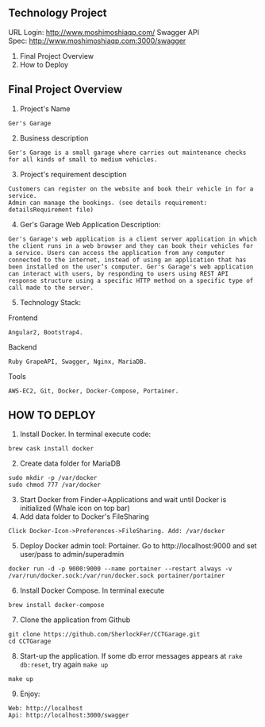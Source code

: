 ## Technology Project
URL Login: http://www.moshimoshiaqp.com/
Swagger API Spec: http://www.moshimoshiaqp.com:3000/swagger

1. Final Project Overview
2. How to Deploy


## Final Project Overview

1. Project's Name
```
Ger's Garage
```
2. Business description
```
Ger's Garage is a small garage where carries out maintenance checks for all kinds of small to medium vehicles.
```

3. Project's requirement desciption
```
Customers can register on the website and book their vehicle in for a service.
Admin can manage the bookings. (see details requirement: detailsRequirement file)
```
4. Ger's Garage Web Application Description:
```
Ger's Garage's web application is a client server application in which the client runs in a web browser and they can book their vehicles for a service. Users can access the application from any computer connected to the internet, instead of using an application that has been installed on the user’s computer. Ger's Garage's web application can interact with users, by responding to users using REST API response structure using a specific HTTP method on a specific type of call made to the server.
```
5. Technology Stack:

Frontend
```
Angular2, Bootstrap4.
```
Backend
```
Ruby GrapeAPI, Swagger, Nginx, MariaDB.
```
Tools
```
AWS-EC2, Git, Docker, Docker-Compose, Portainer.
```

## HOW TO DEPLOY
1. Install Docker. In terminal execute code: 
```
brew cask install docker
```
2. Create data folder for MariaDB
```
sudo mkdir -p /var/docker
sudo chmod 777 /var/docker
```    
3. Start Docker from Finder->Applications and wait until Docker is initialized (Whale icon on top bar)
4. Add data folder to Docker's FileSharing
```
Click Docker-Icon->Preferences->FileSharing. Add: /var/docker
```
5. Deploy Docker admin tool: Portainer. Go to http://localhost:9000 and set user/pass to admin/superadmin 
```
docker run -d -p 9000:9000 --name portainer --restart always -v /var/run/docker.sock:/var/run/docker.sock portainer/portainer  
```
6. Install Docker Compose. In terminal execute
```
brew install docker-compose
```
7. Clone the application from Github 
```
git clone https://github.com/SherlockFer/CCTGarage.git
cd CCTGarage
```    
8. Start-up the application. If some db error messages appears at `rake db:reset`, try again `make up` 
```
make up
```
9. Enjoy:
```
Web: http://localhost
Api: http://localhost:3000/swagger
```

